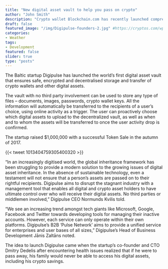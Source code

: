 ```yaml
---
title: "New digital asset vault to help you pass on crypto"
author: "John Smith"
description: "Crypto wallet Blockchain.com has recently launched comprehensive institutional platform called Blockchain Principal Strategies (BPS)."
draft: false
featured_image: "/img/Digipulse-founders-2.jpg" #https://cryptos.com/wp-content/uploads/2018/07/Digipulse-founders-2-910x420.jpg"
categories:
- Weather
tags:
- Development
featured: false
slider: true
type: "posts"
---
```

The Baltic startup Digipulse has launched the world’s first digital asset vault that ensures safe, encrypted and decentralised storage and transfer of crypto wallets and other digital assets.

The vault with no third party involvement can be used to store any type of files – documents, images, passwords, crypto wallet keys. All the information will automatically be transferred to the recipients of a user’s choice, using online activity as a trigger. The user can proactively choose which digital assets to upload to the decentralized vault, as well as when and to whom the assets will be transferred to once the user activity drop is confirmed.

The startup raised $1,000,000 with a successful Token Sale in the autumn of 2017.

{{< tweet 1013404759305400320 >}}

“In an increasingly digitised world, the global inheritance framework has been struggling to provide a modern solution to the growing issues of digital asset inheritance. In the absence of sustainable technology, even a testament will not ensure that a person’s assets are passed on to their rightful recipients. Digipulse aims to disrupt the stagnant industry with a management tool that enables all digital and crypto asset holders to have ultimate control over who will receive their digital assets. No third parties or middlemen involved,” Digipulse CEO Normunds Kvilis told.

“We see an increasing trend amongst tech giants like Microsoft, Google, Facebook and Twitter towards developing tools for managing their inactive accounts. However, each service can only operate within their own platforms. Digipulse’s B2B ‘Pulse Network’ aims to provide a unified service for enterprises and user bases of all sizes,” Digipulse’s Head of Business Development Jānis Zaltāns noted.

The idea to launch Digipulse came when the startup’s co-founder and CTO Dmitry Dedelis after encountering health issues realized that if he were to pass away, his family would never be able to access his digital assets, including his crypto savings.
